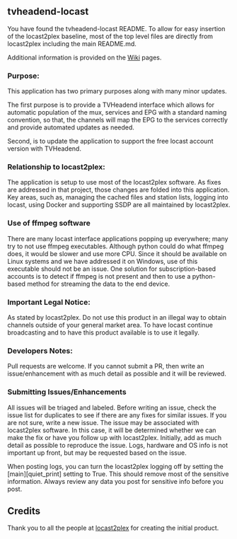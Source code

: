 ## tvheadend-locast
You have found the tvheadend-locast README. 
To allow for easy insertion of the locast2plex baseline, most of the top level files are directly from locast2plex including the main README.md.

Additional information is provided on the [Wiki](https://github.com/rocky4546/tvheadend-locast/wiki) pages.

### Purpose:
This application has two primary purposes along with many minor updates.  

The first purpose is to provide a TVHeadend interface which allows for automatic population of the mux, services and EPG with a standard naming convention, so that, the channels will map the EPG to the services correctly and provide automated updates as needed.

Second, is to update the application to support the free locast account version with TVHeadend.

### Relationship to locast2plex:
The application is setup to use most of the locast2plex software.  As fixes are addressed in that project, those changes are folded into this application. Key areas, such as, managing the cached files and station lists, logging into locast, using Docker and supporting SSDP are all maintained by locast2plex.

### Use of ffmpeg software
There are many locast interface applications popping up everywhere; many try to not use ffmpeg executables.  Although python could do what ffmpeg does, it would be slower and use more CPU.  Since it should be available on Linux systems and we have addressed it on Windows, use of this executable should not be an issue.  One solution for subscription-based accounts is to detect if ffmpeg is not present and then to use a python-based method for streaming the data to the end device.

### Important Legal Notice:
As stated by locast2plex.  Do not use this product in an illegal way to obtain channels outside of your general market area.  To have locast continue broadcasting and to have this product available is to use it legally.

### Developers Notes:
Pull requests are welcome.  If you cannot submit a PR, then write an issue/enhancement with as much detail as possible and it will be reviewed.

### Submitting Issues/Enhancements
All issues will be triaged and labeled.  Before writing an issue, check the issue list for duplicates to see if there are any fixes for similar issues.  If you are not sure, write a new issue.  The issue may be associated with locast2plex software.  In this case, it will be determined whether we can make the fix or have you follow up with locast2plex.  Initially, add as much detail as possible to reproduce the issue.  Logs, hardware and OS info is not important up front, but may be requested based on the issue.

When posting logs, you can turn the locast2plex logging off by setting the [main][quiet_print] setting to True.  This should remove most of the sensitive information.  Always review any data you post for sensitive info before you post.

## Credits
Thank you to all the people at [locast2plex](https://github.com/tgorgdotcom/locast2plex) for creating the initial product.

